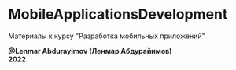 # MobileApplicationsDevelopment
Материалы к курсу "Разработка мобильных приложений"

**@Lenmar Abdurayimov (Ленмар Абдурайимов)**  
**2022**


